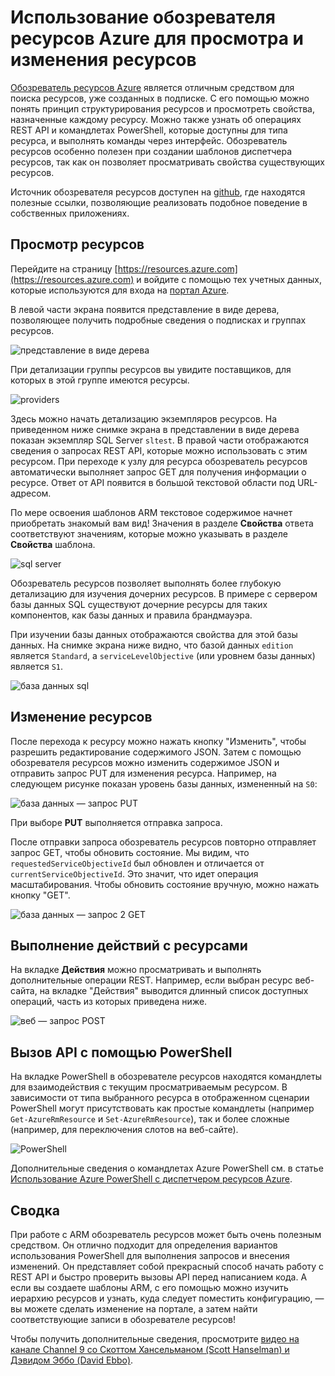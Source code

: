 <properties
   pageTitle="Обозреватель ресурсов Azure | Microsoft Azure"
   description="Описание обозревателя ресурсов Azure и его использования для просмотра и обновления развертываний с помощью диспетчера ресурсов Azure"
   services="azure-resource-manager"
   documentationCenter="na"
   authors="stuartleeks"
   manager="ankodu"
   editor=""/>

<tags
   ms.service="azure-resource-manager"
   ms.devlang="na"
   ms.topic="article"
   ms.tgt_pltfrm="na"
   ms.workload="na"
   ms.date="03/04/2016"
   ms.author="stuartle;tomfitz"/>

# Использование обозревателя ресурсов Azure для просмотра и изменения ресурсов
[Обозреватель ресурсов Azure](https://resources.azure.com) является отличным средством для поиска ресурсов, уже созданных в подписке. С его помощью можно понять принцип структурирования ресурсов и просмотреть свойства, назначенные каждому ресурсу. Можно также узнать об операциях REST API и командлетах PowerShell, которые доступны для типа ресурса, и выполнять команды через интерфейс. Обозреватель ресурсов особенно полезен при создании шаблонов диспетчера ресурсов, так как он позволяет просматривать свойства существующих ресурсов.

Источник обозревателя ресурсов доступен на [github](https://github.com/projectkudu/ARMExplorer), где находятся полезные ссылки, позволяющие реализовать подобное поведение в собственных приложениях.

## Просмотр ресурсов
Перейдите на страницу [https://resources.azure.com](https://resources.azure.com) и войдите с помощью тех учетных данных, которые используются для входа на [портал Azure](https://portal.azure.com).

В левой части экрана появится представление в виде дерева, позволяющее получить подробные сведения о подписках и группах ресурсов.

![представление в виде дерева](./media/resource-manager-resource-explorer/are-01-treeview.png)

При детализации группы ресурсов вы увидите поставщиков, для которых в этой группе имеются ресурсы.

![providers](./media/resource-manager-resource-explorer/are-02-treeview-providers.png)

Здесь можно начать детализацию экземпляров ресурсов. На приведенном ниже снимке экрана в представлении в виде дерева показан экземпляр SQL Server `sltest`. В правой части отображаются сведения о запросах REST API, которые можно использовать с этим ресурсом. При переходе к узлу для ресурса обозреватель ресурсов автоматически выполняет запрос GET для получения информации о ресурсе. Ответ от API появится в большой текстовой области под URL-адресом.

По мере освоения шаблонов ARM текстовое содержимое начнет приобретать знакомый вам вид! Значения в разделе **Свойства** ответа соответствуют значениям, которые можно указывать в разделе **Свойства** шаблона.

![sql server](./media/resource-manager-resource-explorer/are-03-sqlserver-with-response.png)

Обозреватель ресурсов позволяет выполнять более глубокую детализацию для изучения дочерних ресурсов. В примере с сервером базы данных SQL существуют дочерние ресурсы для таких компонентов, как базы данных и правила брандмауэра.

При изучении базы данных отображаются свойства для этой базы данных. На снимке экрана ниже видно, что базой данных `edition` является `Standard`, а `serviceLevelObjective` (или уровнем базы данных) является `S1`.

![база данных sql](./media/resource-manager-resource-explorer/are-04-database-get.png)

## Изменение ресурсов

После перехода к ресурсу можно нажать кнопку "Изменить", чтобы разрешить редактирование содержимого JSON. Затем с помощью обозревателя ресурсов можно изменить содержимое JSON и отправить запрос PUT для изменения ресурса. Например, на следующем рисунке показан уровень базы данных, измененный на `S0`:

![база данных — запрос PUT](./media/resource-manager-resource-explorer/are-05-database-put.png)

При выборе **PUT** выполняется отправка запроса.

После отправки запроса обозреватель ресурсов повторно отправляет запрос GET, чтобы обновить состояние. Мы видим, что `requestedServiceObjectiveId` был обновлен и отличается от `currentServiceObjectiveId`. Это значит, что идет операция масштабирования. Чтобы обновить состояние вручную, можно нажать кнопку "GET".

![база данных — запрос 2 GET](./media/resource-manager-resource-explorer/are-06-database-get2.png)

## Выполнение действий с ресурсами

На вкладке **Действия** можно просматривать и выполнять дополнительные операции REST. Например, если выбран ресурс веб-сайта, на вкладке "Действия" выводится длинный список доступных операций, часть из которых приведена ниже.

![веб — запрос POST](./media/resource-manager-resource-explorer/are-web-post.png)

## Вызов API с помощью PowerShell
На вкладке PowerShell в обозревателе ресурсов находятся командлеты для взаимодействия с текущим просматриваемым ресурсом. В зависимости от типа выбранного ресурса в отображенном сценарии PowerShell могут присутствовать как простые командлеты (например `Get-AzureRmResource` и `Set-AzureRmResource`), так и более сложные (например, для переключения слотов на веб-сайте).

![PowerShell](./media/resource-manager-resource-explorer/are-07-powershell.png)

Дополнительные сведения о командлетах Azure PowerShell см. в статье [Использование Azure PowerShell с диспетчером ресурсов Azure](./powershell-azure-resource-manager.md).

## Сводка
При работе с ARM обозреватель ресурсов может быть очень полезным средством. Он отлично подходит для определения вариантов использования PowerShell для выполнения запросов и внесения изменений. Он представляет собой прекрасный способ начать работу с REST API и быстро проверить вызовы API перед написанием кода. А если вы создаете шаблоны ARM, с его помощью можно изучить иерархию ресурсов и узнать, куда следует поместить конфигурацию, — вы можете сделать изменение на портале, а затем найти соответствующие записи в обозревателе ресурсов!

Чтобы получить дополнительные сведения, просмотрите [видео на канале Channel 9 со Скоттом Хансельманом (Scott Hanselman) и Дэвидом Эббо (David Ebbo)](https://channel9.msdn.com/Shows/Azure-Friday/Azure-Resource-Manager-Explorer-with-David-Ebbo).

<!---HONumber=AcomDC_0309_2016-->